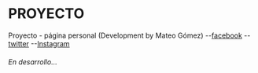 # PROYECTO

Proyecto - página personal (Development by Mateo Gómez)
--[facebook](https://facebook.com/mateogove01)
--[twitter](https://twitter.com/mateogove01)
--[Instagram](https://instagram.com/mateogove01)

###### En desarrollo...
